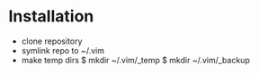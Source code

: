 Installation
===============

* clone repository
* symlink repo to ~/.vim
* make temp dirs
$ mkdir ~/.vim/_temp
$ mkdir ~/.vim/_backup
